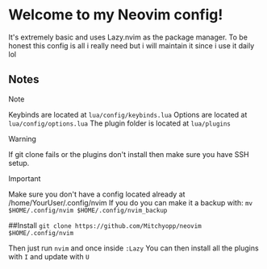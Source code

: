 # Welcome to my Neovim config!

It's extremely basic and uses Lazy.nvim as the package manager.
To be honest this config is all i really need but i will maintain it since i use it daily lol

## Notes

> [!NOTE]
> Keybinds are located at `lua/config/keybinds.lua` 
> Options are located at `lua/config/options.lua` 
> The plugin folder is located at `lua/plugins` 

> [!WARNING]
> If git clone fails or the plugins don't install then make sure you have SSH setup.

> [!IMPORTANT]
> Make sure you don't have a config located already at /home/YourUser/.config/nvim
> If you do you can make it a backup with:
```mv $HOME/.config/nvim $HOME/.config/nvim_backup```

##Install
```git clone https://github.com/Mitchyopp/neovim $HOME/.config/nvim```

Then just run `nvim` and once inside `:Lazy`
You can then install all the plugins with `I` and update with `U`
